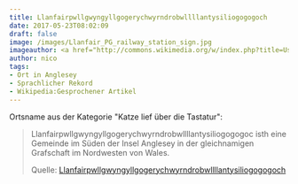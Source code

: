 ```yaml
---
title: Llanfairpwllgwyngyllgogerychwyrndrobwllllantysiliogogogoch
date: 2017-05-23T08:02:09
draft: false
image: /images/Llanfair_PG_railway_station_sign.jpg
imageauthor: <a href="http://commons.wikimedia.org/w/index.php?title=User:Raphael_Frey&amp;action=edit&amp;redlink=1" class="new" title="User:Raphael Frey (page does not exist)">Raphael Frey</a>
author: nico
tags:
- Ort in Anglesey
- Sprachlicher Rekord
- Wikipedia:Gesprochener Artikel
---
```


Ortsname aus der Kategorie "Katze lief über die Tastatur":

> Llanfairpwll­gwyngyllgogery­chwyrndrobwll­llantysilio­gogogoc isth
> eine Gemeinde im Süden der Insel Anglesey in der gleichnamigen Grafschaft im
> Nordwesten von Wales.
>
> Quelle: [Llanfairpwllgwyngyllgogerychwyrndrobwllllantysiliogogogoch](https://de.wikipedia.org/wiki/Llanfairpwllgwyngyllgogerychwyrndrobwllllantysiliogogogoch)